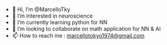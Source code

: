 - 👋 Hi, I’m @MarcelloTky
- 👀 I’m interested in neuroscience
- 🌱 I’m currently learning python for NN
- 💞️ I’m looking to collaborate on math application for NN & AI
- 📫 How to reach me : marcellotokyo1974@gmail.com

<!---
MarcelloTky/MarcelloTky is a ✨ special ✨ repository because its `README.md` (this file) appears on your GitHub profile.
You can click the Preview link to take a look at your changes.
--->
